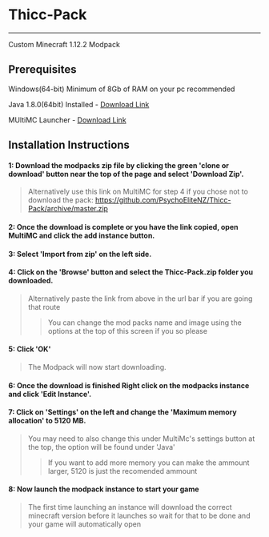 # Thicc-Pack #

- - - - 

Custom Minecraft 1.12.2 Modpack
## Prerequisites
Windows(64-bit) Minimum of 8Gb of RAM on your pc recommended

Java 1.8.0(64bit) Installed - [Download Link](https://java.com/en/download/manual.jsp)

MUltiMC Launcher - [Download Link](https://multimc.org/#Download)

## Installation Instructions
#### 1: Download the modpacks zip file by clicking the green 'clone or download' button near the top of the page and select 'Download Zip'.
> Alternatively use this link on MultiMC for step 4 if you chose not to download the pack: https://github.com/PsychoEliteNZ/Thicc-Pack/archive/master.zip

#### 2: Once the download is complete or you have the link copied, open MultiMC and click the add instance button.

#### 3: Select 'Import from zip' on the left side.

#### 4: Click on the 'Browse' button and select the Thicc-Pack.zip folder you downloaded.
> Alternatively paste the link from above in the url bar if you are going that route
>> You can change the mod packs name and image using the options at the top of this screen if you so please

#### 5: Click 'OK'
> The Modpack will now start downloading.

#### 6: Once the download is finished Right click on the modpacks instance and click 'Edit Instance'.

#### 7: Click on 'Settings' on the left and change the 'Maximum memory allocation' to 5120 MB.
> You may need to also change this under MultiMc's settings button at the top, the option will be found under 'Java'
>>If you want to add more memory you can make the ammount larger, 5120 is just the recomended ammount

#### 8: Now launch the modpack instance to start your game
> The first time launching an instance will download the correct minecraft version before it launches so wait for that to be done and your game will automatically open
